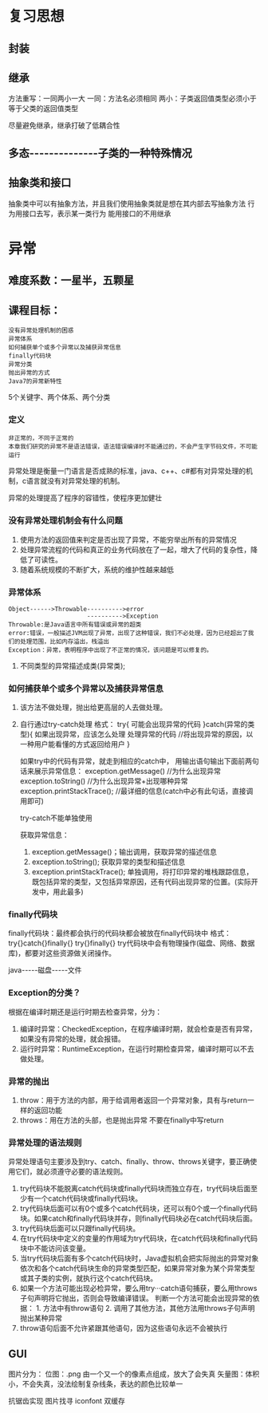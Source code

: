 # 复习思想
## 封装
## 继承
方法重写：一同两小一大
一同：方法名必须相同
两小：子类返回值类型必须小于等于父类的返回值类型
	   


尽量避免继承，继承打破了低耦合性

## 多态--------------子类的一种特殊情况

## 抽象类和接口
抽象类中可以有抽象方法，并且我们使用抽象类就是想在其内部去写抽象方法
行为用接口去写，表示某一类行为
能用接口的不用继承


# 异常
## 难度系数：一星半，五颗星
## 课程目标：
	没有异常处理机制的困惑
	异常体系
	如何捕获单个或多个异常以及捕获异常信息
	finally代码块
	异常分类
	抛出异常的方式
	Java7的异常新特性
  5个关键字、两个体系、两个分类
### 定义
	非正常的，不同于正常的
	本章我们研究的异常不是语法错误，语法错误编译时不能通过的，不会产生字节码文件，不可能运行
异常处理是衡量一门语言是否成熟的标准，java、c++、c#都有对异常处理的机制，c语言就没有对异常处理的机制。

异常的处理提高了程序的容错性，使程序更加健壮

### 没有异常处理机制会有什么问题
1. 使用方法的返回值来判定是否出现了异常，不能穷举出所有的异常情况
2. 处理异常流程的代码和真正的业务代码放在了一起，增大了代码的复杂性，降低了可读性。
3. 随着系统规模的不断扩大，系统的维护性越来越低

### 异常体系
	Object------>Throwable---------->error
	                      ---------->Exception
	Throwable:是Java语言中所有错误或异常的超类
	error:错误，一般描述JVM出现了异常，出现了这种错误，我们不必处理，因为已经超出了我们的处理范围，比如内存溢出，栈溢出
	Exception：异常，表明程序中出现了不正常的情况，该问题是可以修复的。
1. 不同类型的异常描述成类(异常类);

### 如何捕获单个或多个异常以及捕获异常信息
1. 该方法不做处理，抛出给更高层的人去做处理。
2. 自行通过try-catch处理
	格式：
	try{
		可能会出现异常的代码
	}catch(异常的类型){
		如果出现异常，应该怎么处理
		处理异常的代码                //将出现异常的原因，以一种用户能看懂的方式返回给用户
	}

	如果try中的代码有异常，就走到相应的catch中，
	用输出语句输出下面前两句话来展示异常信息：
	exception.getMessage()         //为什么出现异常 
	exception.toString()           //为什么出现异常+出现哪种异常
	exception.printStackTrace();    //最详细的信息(catch中必有此句话，直接调用即可)

	try-catch不能单独使用
    

    获取异常信息：
    1. exception.getMessage()；输出调用，获取异常的描述信息
    2. exception.toString();   获取异常的类型和描述信息
    3. exception.printStackTrace(); 单独调用，将打印异常的堆栈跟踪信息，既包括异常的类型，又包括异常原因，还有代码出现异常的位置。(实际开发中，用此最多)

### finally代码块
finally代码块：最终都会执行的代码块都会被放在finally代码块中
				格式：try{}catch{}finally{}
					  try{}finally{}
try代码块中会有物理操作(磁盘、网络、数据库)，都要对这些资源做关闭操作。

java-----磁盘-----文件

### Exception的分类？
根据在编译时期还是运行时期去检查异常，分为：
1. 编译时异常：CheckedException，在程序编译时期，就会检查是否有异常，如果没有异常的处理，就会报错。
2. 运行时异常：RuntimeException，在运行时期检查异常，编译时期可以不去做处理。

### 异常的抛出
1. throw：用于方法的内部，用于给调用者返回一个异常对象，具有与return一样的返回功能
2. throws：用在方法的头部，也是抛出异常
不要在finally中写return

### 异常处理的语法规则
异常处理语句主要涉及到try、catch、finally、throw、throws关键字，要正确使用它们，就必须遵守必要的语法规则。
1. try代码块不能脱离catch代码块或finally代码块而独立存在，try代码块后面至少有一个catch代码块或finally代码块。
2. try代码块后面可以有0个或多个catch代码块，还可以有0个或一个finally代码块。如果catch和finally代码块并存，则finally代码块必在catch代码块后面。
3. try代码块后面可以只跟finally代码块。
4. 在try代码块中定义的变量的作用域为try代码块，在catch代码块和finally代码块中不能访问该变量。
5. 当try代码块后面有多个catch代码块时，Java虚拟机会把实际抛出的异常对象依次和各个catch代码块生命的异常类型匹配，如果异常对象为某个异常类型或其子类的实例，就执行这个catch代码块。
6. 如果一个方法可能出现必检异常，要么用try···catch语句捕获，要么用throws子句声明将它抛出，否则会导致编译错误。
	判断一个方法可能会出现异常的依据：
		1. 方法中有throw语句
		2. 调用了其他方法，其他方法用throws子句声明抛出某种异常
7. throw语句后面不允许紧跟其他语句，因为这些语句永远不会被执行


## GUI

图片分为：
位图：.png   由一个又一个的像素点组成，放大了会失真
矢量图：体积小，不会失真，没法绘制复杂线条，表达的颜色比较单一

抗锯齿实现
图片找寻    iconfont
双缓存
